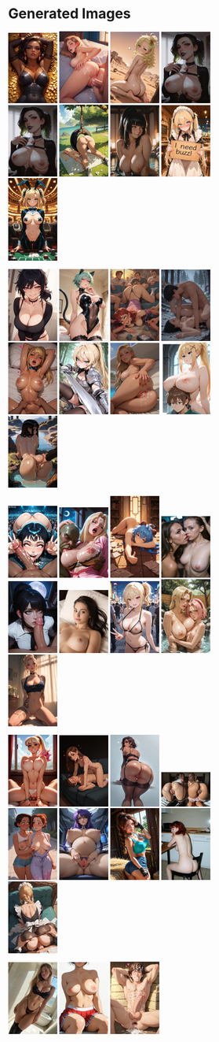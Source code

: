 # Generated Images



<img src="2025_10_14_01_thumb.webp" width="100"/> <img src="2025_10_14_02_thumb.webp" width="100"/> <img src="2025_10_14_03_thumb.webp" width="100"/> <img src="2025_10_14_04_thumb.webp" width="100"/> <img src="2025_10_14_05_thumb.webp" width="100"/> <img src="2025_10_14_06_thumb.webp" width="100"/> <img src="2025_10_14_07_thumb.webp" width="100"/> <img src="2025_10_14_08_thumb.webp" width="100"/> <img src="2025_10_14_09_thumb.webp" width="100"/>

<img src="2025_10_14_10_thumb.webp" width="100"/> <img src="2025_10_14_11_thumb.webp" width="100"/> <img src="2025_10_14_12_thumb.webp" width="100"/> <img src="2025_10_14_13_thumb.webp" width="100"/> <img src="2025_10_14_14_thumb.webp" width="100"/> <img src="2025_10_14_15_thumb.webp" width="100"/> <img src="2025_10_14_16_thumb.webp" width="100"/> <img src="2025_10_14_17_thumb.webp" width="100"/> <img src="2025_10_14_18_thumb.webp" width="100"/>

<img src="2025_10_14_19_thumb.webp" width="100"/> <img src="2025_10_14_20_thumb.webp" width="100"/> <img src="2025_10_14_21_thumb.webp" width="100"/> <img src="2025_10_14_22_thumb.webp" width="100"/> <img src="2025_10_14_23_thumb.webp" width="100"/> <img src="2025_10_14_24_thumb.webp" width="100"/> <img src="2025_10_14_25_thumb.webp" width="100"/> <img src="2025_10_14_26_thumb.webp" width="100"/> <img src="2025_10_14_27_thumb.webp" width="100"/>

<img src="2025_10_14_28_thumb.webp" width="100"/> <img src="2025_10_14_29_thumb.webp" width="100"/> <img src="2025_10_14_30_thumb.webp" width="100"/> <img src="2025_10_14_31_thumb.webp" width="100"/> <img src="2025_10_14_32_thumb.webp" width="100"/> <img src="2025_10_14_33_thumb.webp" width="100"/> <img src="2025_10_14_34_thumb.webp" width="100"/> <img src="2025_10_14_35_thumb.webp" width="100"/> <img src="2025_10_14_36_thumb.webp" width="100"/>

<img src="2025_10_14_37_thumb.webp" width="100"/> <img src="2025_10_14_38_thumb.webp" width="100"/> <img src="2025_10_14_39_thumb.webp" width="100"/>